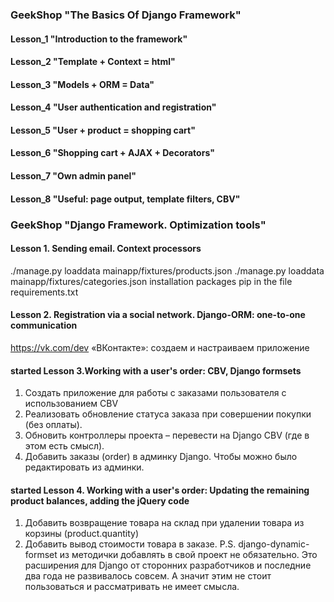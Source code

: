 ### GeekShop "The Basics Of Django Framework"

#### Lesson_1 "Introduction to the framework"

#### Lesson_2 "Template + Context = html"

#### Lesson_3 "Models + ORM = Data"

#### Lesson_4 "User authentication and registration"

#### Lesson_5 "User + product = shopping cart"

#### Lesson_6 "Shopping cart + AJAX + Decorators"

#### Lesson_7 "Own admin panel"

#### Lesson_8 "Useful: page output, template filters, CBV"

### GeekShop "Django Framework. Optimization tools"

#### Lesson 1. Sending email. Context processors

./manage.py loaddata mainapp/fixtures/products.json ./manage.py loaddata mainapp/fixtures/categories.json installation
packages pip in the file requirements.txt

#### Lesson 2. Registration via a social network. Django-ORM: one-to-one communication

https://vk.com/dev  «ВКонтакте»: создаем и настраиваем приложение

#### started Lesson 3.Working with a user's order: CBV, Django formsets

1. Создать приложение для работы с заказами пользователя с использованием CBV
2. Реализовать обновление статуса заказа при совершении покупки (без оплаты).
3. Обновить контроллеры проекта – перевести на Django CBV (где в этом есть смысл).
4. Добавить заказы (order) в админку Django. Чтобы можно было редактировать из админки.

#### started Lesson 4. Working with a user's order: Updating the remaining product balances, adding the jQuery code

1. Добавить возвращение товара на склад при удалении товара из корзины (product.quantity)
2. Добавить вывод стоимости товара в заказе. P.S. django-dynamic-formset из методички добавлять в свой проект не
   обязательно. Это расширения для Django от сторонних разработчиков и последние два года не развивалось совсем. А
   значит этим не стоит пользоваться и рассматривать не имеет смысла.